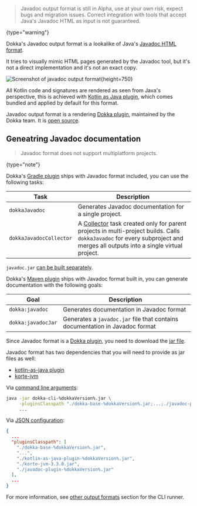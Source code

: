 [//]: # (title: Javadoc)

> Javadoc output format is still in Alpha, use at your own risk, expect bugs and migration issues. Correct
> integration with tools that accept Java's Javadoc HTML as input is not guaranteed.
>
{type="warning"}

Dokka's Javadoc output format is a lookalike of Java's 
[Javadoc HTML format](https://docs.oracle.com/en/java/javase/19/docs/api/index.html). 

It tries to visually mimic HTML pages generated by the Javadoc tool, but it's not a direct implementation 
and it's not an exact copy.

![Screenshot of javadoc output format](javadoc-format-example.png){height=750}

All Kotlin code and signatures are rendered as seen from Java's perspective, this is achieved with
[Kotlin as Java plugin](https://github.com/Kotlin/dokka/tree/master/plugins/kotlin-as-java), which comes bundled and
applied by default for this format.

Javadoc output format is a rendering [Dokka plugin](plugins_introduction.md), maintained by the Dokka team. 
It is [open source](https://github.com/Kotlin/dokka/tree/master/plugins/javadoc).

## Geneatring Javadoc documentation

> Javadoc format does not support multiplatform projects.
>
{type="note"}


<tabs group="build-script">
<tab title="Gradle" group-key="kotlin">

Dokka's [Gradle plugin](gradle.md) ships with Javadoc format included, you can use the following tasks:

| **Task**                | **Description**                                                                                                                                                                                         |
|-------------------------|---------------------------------------------------------------------------------------------------------------------------------------------------------------------------------------------------------|
| `dokkaJavadoc`          | Generates Javadoc documentation for a single project.                                                                                                                                                   |
| `dokkaJavadocCollector` | A [Collector](gradle.md#collector-tasks) task created only for parent projects in multi-project builds. Calls `dokkaJavadoc` for every subproject and merges all outputs into a single virtual project. |

`javadoc.jar` [can be built separately](gradle.md#building-javadoc-jar).

</tab>
<tab title="Maven" group-key="groovy">

Dokka's [Maven plugin](maven.md) ships with Javadoc format built in, you can generate documentation
with the following goals:

| **Goal**           | **Description**                                                              |
|--------------------|------------------------------------------------------------------------------|
| `dokka:javadoc`    | Generates documentation in Javadoc format                                    |
| `dokka:javadocJar` | Generates a `javadoc.jar` file that contains documentation in Javadoc format |


</tab>
<tab title="CLI" group-key="cli">

Since Javadoc format is a [Dokka plugin](plugins_introduction.md#applying-dokka-plugins), you need to download the 
[jar file](https://mvnrepository.com/artifact/org.jetbrains.dokka/javadoc-plugin/%dokkaVersion%).

Javadoc format has two dependencies that you will need to provide as jar files as well:

* [kotlin-as-java plugin](https://mvnrepository.com/artifact/org.jetbrains.dokka/kotlin-as-java-plugin/%dokkaVersion%)
* [korte-jvm](https://mvnrepository.com/artifact/com.soywiz.korlibs.korte/korte-jvm/3.3.0)

Via [command line arguments](cli.md#running-with-command-line-arguments):

```Bash
java -jar dokka-cli-%dokkaVersion%.jar \
     -pluginsClasspath "./dokka-base-%dokkaVersion%.jar;...;./javadoc-plugin-%dokkaVersion%.jar" \
     ...
```

Via [JSON configuration](cli.md#running-with-json-configuration):

```json
{
  ...
  "pluginsClasspath": [
    "./dokka-base-%dokkaVersion%.jar",
    "...",
    "./kotlin-as-java-plugin-%dokkaVersion%.jar",
    "./korte-jvm-3.3.0.jar",
    "./javadoc-plugin-%dokkaVersion%.jar"
  ],
  ...
}
```

For more information, see [other output formats](cli.md#other-output-formats) section for the CLI runner.

</tab>
</tabs>
